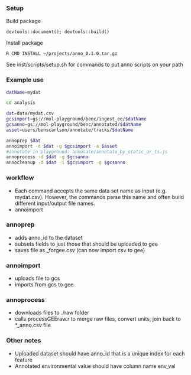 ### Setup

Build package

`devtools::document(); devtools::build()`

Install package

`R CMD INSTALL ~/projects/anno_0.1.0.tar.gz`

See inst/scripts/setup.sh for commands to put anno scripts on your path

### Example use

````bash
datName=mydat

cd analysis

dat=data/mydat.csv
gcsimport=gs://mol-playground/benc/ingest_ee/$datName
gcsanno=gs://mol-playground/benc/annotated/$datName
asset=users/benscarlson/annotate/tracks/$datName

annoprep $dat
annoimport -d $dat -g $gcsimport -a $asset
#annotate in playground: annotate/annotate_by_static_or_ts.js
annoprocess -d $dat -g $gcsanno
annocleanup -d $dat -i $gcsimport -g $gcsanno
````
### workflow

* Each command accepts the same data set name as input (e.g. mydat.csv). However, the commands parse this name and often build different input/output file names.
* annoimport 

### annoprep 

* adds anno_id to the dataset
* subsets fields to just those that should be uploaded to gee
* saves file as <dat>_forgee.csv (can now import csv to gee)
  
### annoimport

* uploads file to gcs
* imports from gcs to gee

### annoprocess

* downloads files to ./raw folder
* calls processGEEraw.r to merge raw files, convert units, join back to \*\_anno.csv file

### Other notes

* Uploaded dataset should have anno_id that is a unique index for each feature
* Annotated environmental value should have column name env_val

